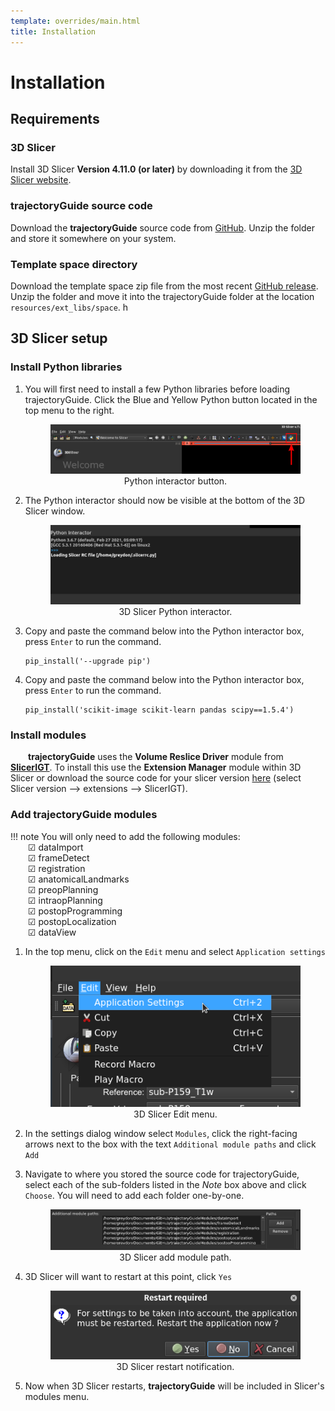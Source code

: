 ```yaml
---
template: overrides/main.html
title: Installation
---
```


# Installation

## Requirements

### 3D Slicer

Install 3D Slicer **Version 4.11.0 (or later)** by downloading it from the <a href="https://download.slicer.org/" target="_blank">3D Slicer website</a>.

### trajectoryGuide source code

Download the **trajectoryGuide** source code from <a href="https://github.com/greydongilmore/trajectoryGuideModules" target="_blank">GitHub</a>. Unzip the folder and store it somewhere on your system.

### Template space directory

Download the template space zip file from the most recent <a href="https://github.com/greydongilmore/trajectoryGuideModules/releases" target="_blank">GitHub release</a>. Unzip the folder and move it into the trajectoryGuide folder at the location `resources/ext_libs/space`. h

## 3D Slicer setup

### Install Python libraries

1. You will first need to install a few Python libraries before loading trajectoryGuide. Click the Blue and Yellow Python button located in the top menu to the right.

    <center>
        <figure>
            <img src="/widgets/img/python_icon.png" alt="python_icon"/>
            <figcaption>Python interactor button.</figcaption>
        </figure>
    </center>

2. The Python interactor should now be visible at the bottom of the 3D Slicer window.

    <center>
        <figure>
            <img src="/widgets/img/python_interactor.png" alt="python_interactor"/>
            <figcaption>3D Slicer Python interactor.</figcaption>
        </figure>
    </center>

3. Copy and paste the command below into the Python interactor box, press `Enter` to run the command.

    ```
    pip_install('--upgrade pip')
    ```

4. Copy and paste the command below into the Python interactor box, press `Enter` to run the command.

    ```
    pip_install('scikit-image scikit-learn pandas scipy==1.5.4')
    ```

### Install modules

&emsp;&emsp;**trajectoryGuide** uses the **Volume Reslice Driver** module from <a href="http://www.slicerigt.org/wp/" target="_blank">**SlicerIGT**</a>. To install this use the **Extension Manager** module within 3D Slicer or download the source code for your slicer version <a href="https://slicer-packages.kitware.com/#collection/5f4474d0e1d8c75dfc70547e/folder/5f4474d0e1d8c75dfc705482" target="_blank">here</a> (select Slicer version --> extensions --> SlicerIGT).


### Add trajectoryGuide modules

!!! note
    You will only need to add the following modules: <br>
    &emsp;&emsp;&#9745; dataImport <br>
    &emsp;&emsp;&#9745; frameDetect <br>
    &emsp;&emsp;&#9745; registration <br>
    &emsp;&emsp;&#9745; anatomicalLandmarks <br>
    &emsp;&emsp;&#9745; preopPlanning <br>
    &emsp;&emsp;&#9745; intraopPlanning <br>
    &emsp;&emsp;&#9745; postopProgramming <br>
    &emsp;&emsp;&#9745; postopLocalization <br>
    &emsp;&emsp;&#9745; dataView <br>

1. In the top menu, click on the `Edit` menu and select `Application settings`

    <center>
        <figure>
            <img src="/widgets/img/edit_menu.png" alt="edit_menu"/>
            <figcaption>3D Slicer Edit menu.</figcaption>
        </figure>
    </center>

2. In the settings dialog window select `Modules`, click the right-facing arrows next to the box with the text `Additional module paths` and click `Add`

3. Navigate to where you stored the source code for trajectoryGuide, select each of the sub-folders listed in the *Note* box above and click `Choose`. You will need to add each folder one-by-one.

    <center>
        <figure>
            <img src="/widgets/img/add_module.png" alt="add_module"/>
            <figcaption>3D Slicer add module path.</figcaption>
        </figure>
    </center>

4. 3D Slicer will want to restart at this point, click `Yes`

    <center>
        <figure>
            <img src="/widgets/img/restart_slicer.png" alt="restart_slicer"/>
            <figcaption>3D Slicer restart notification.</figcaption>
        </figure>
    </center>

5. Now when 3D Slicer restarts, **trajectoryGuide** will be included in Slicer's modules menu.

<br>
<br>
<br>